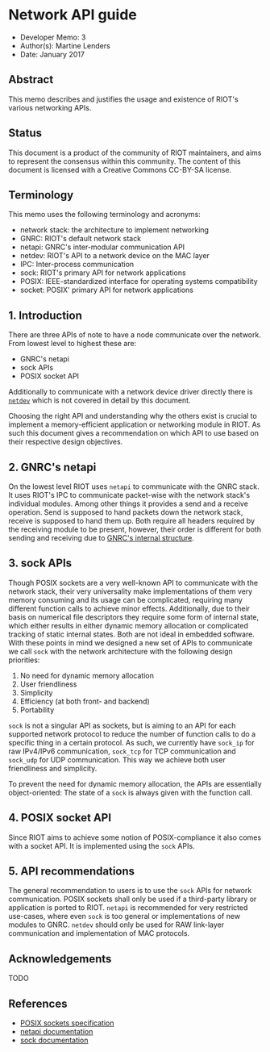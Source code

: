 Network API guide
=========

- Developer Memo: 3
- Author(s): Martine Lenders
- Date: January 2017

## Abstract
This memo describes and justifies the usage and existence of RIOT's various
networking APIs.


## Status
This document is a product of the community of RIOT maintainers, and aims to 
represent the consensus within this community.
The content of this document is licensed with a Creative Commons CC-BY-SA 
license.

## Terminology
This memo uses the following terminology and acronyms:

- network stack: the architecture to implement networking
- GNRC: RIOT's default network stack
- netapi: GNRC's inter-modular communication API
- netdev: RIOT's API to a network device on the MAC layer
- IPC: Inter-process communication
- sock: RIOT's primary API for network applications
- POSIX: IEEE-standardized interface for operating systems compatibility
- socket: POSIX' primary API for network applications

## 1. Introduction
There are three APIs of note to have a node communicate over the network.
From lowest level to highest these are:

- GNRC's netapi
- sock APIs
- POSIX socket API

Additionally to communicate with a network device driver directly there is
[`netdev`](http://doc.riot-os.org/group__drivers__netdev__netdev2.html) which
is not covered in detail by this document.

Choosing the right API and understanding why the others exist is crucial to
implement a memory-efficient application or networking module in RIOT. As such
this document gives a recommendation on which API to use based on their
respective design objectives.

## 2. GNRC's netapi
On the lowest level RIOT uses `netapi` to communicate with the GNRC stack. It
uses RIOT's IPC to communicate packet-wise with the network stack's individual
modules. Among other things it provides a send and a receive operation. Send is
supposed to hand packets down the network stack, receive is supposed to hand
them up. Both require all headers required by the receiving module to be
present, however, their order is different for both sending and receiving due to
[GNRC's internal structure](http://doc.riot-os.org/group__net__gnrc__pkt.html).

## 3. sock APIs
Though POSIX sockets are a very well-known API to communicate with the network
stack, their very universality make implementations of them very memory
consuming and its usage can be complicated, requiring many different function
calls to achieve minor effects. Additionally, due to their basis on numerical
file descriptors they require some form of internal state, which either results
in either dynamic memory allocation or complicated tracking of static internal
states. Both are not ideal in embedded software. With these points in mind we
designed a new set of APIs to communicate we call `sock` with the network
architecture with the following design priorities:

1. No need for dynamic memory allocation
2. User friendliness
3. Simplicity
4. Efficiency (at both front- and backend)
5. Portability

`sock` is not a singular API as sockets, but is aiming to an API for each
supported network protocol to reduce the number of function calls to do a
specific thing in a certain protocol. As such, we currently have `sock_ip` for
raw IPv4/IPv6 communication, `sock_tcp` for TCP communication and `sock_udp` for
UDP communication. This way we achieve both user friendliness and simplicity.

To prevent the need for dynamic memory allocation, the APIs are essentially
object-oriented: The state of a `sock` is always given with the function call.

## 4. POSIX socket API
Since RIOT aims to achieve some notion of POSIX-compliance it also comes with a
socket API. It is implemented using the `sock` APIs.

## 5. API recommendations
The general recommendation to users is to use the `sock` APIs for network
communication. POSIX sockets shall only be used if a third-party library or
application is ported to RIOT. `netapi` is recommended for very restricted
use-cases, where even `sock` is too general or implementations of new modules to
GNRC.
`netdev` should only be used for RAW link-layer communication and implementation
of MAC protocols.

## Acknowledgements
TODO

## References
* [POSIX sockets
  specification](http://pubs.opengroup.org/onlinepubs/9699919799/basedefs/sys_socket.h.html)
* [netapi documentation](http://doc.riot-os.org/group__net__gnrc__netapi.html)
* [sock documentation](http://doc.riot-os.org/group__net__sock.html)
